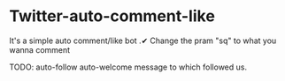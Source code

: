 # Twitter-auto-comment-like
It's a simple auto comment/like bot .✔
Change the pram "sq" to what you wanna comment

TODO:
auto-follow
auto-welcome message to which followed us.
